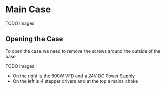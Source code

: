# Main Case

TODO Images

## Opening the Case

To open the case we need to remove the screws around the outside of the base.

TODO Images

  * On the right is the 800W VFD and a 24V DC Power Supply
  * On the left is 4 stepper drivers and at the top a mains choke
